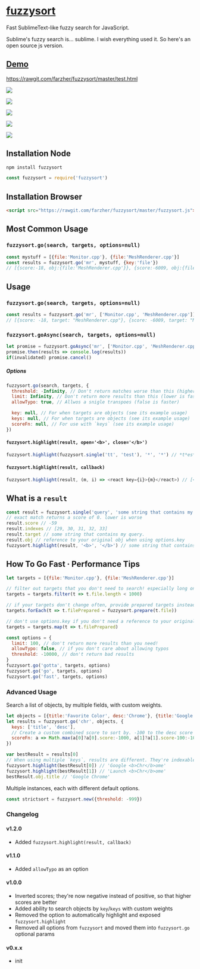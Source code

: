 # [fuzzysort](https://raw.github.com/farzher/fuzzysort/master/fuzzysort.js)

Fast SublimeText-like fuzzy search for JavaScript.

Sublime's fuzzy search is... sublime. I wish everything used it. So here's an open source js version.



## [Demo](https://rawgit.com/farzher/fuzzysort/master/test.html)

https://rawgit.com/farzher/fuzzysort/master/test.html

![](http://i.imgur.com/1M6ZrgS.gif)


![](http://i.imgur.com/kdZxnJ0.png)

![](https://i.imgur.com/KOsl1HO.png)

![](http://i.imgur.com/K8KMgcn.png)

![](http://i.imgur.com/PFIp7WR.png)



## Installation Node

```sh
npm install fuzzysort
```
```js
const fuzzysort = require('fuzzysort')
```


## Installation Browser

```html
<script src="https://rawgit.com/farzher/fuzzysort/master/fuzzysort.js"></script>
```


## Most Common Usage


### `fuzzysort.go(search, targets, options=null)`

```js
const mystuff = [{file:'Monitor.cpp'}, {file:'MeshRenderer.cpp'}]
const results = fuzzysort.go('mr', mystuff, {key:'file'})
// [{score:-18, obj:{file:'MeshRenderer.cpp'}}, {score:-6009, obj:{file:'Monitor.cpp'}}]
```



## Usage


### `fuzzysort.go(search, targets, options=null)`

```js
const results = fuzzysort.go('mr', ['Monitor.cpp', 'MeshRenderer.cpp'])
// [{score: -18, target: "MeshRenderer.cpp"}, {score: -6009, target: "Monitor.cpp"}]
```

### `fuzzysort.goAsync(search, targets, options=null)`

```js
let promise = fuzzysort.goAsync('mr', ['Monitor.cpp', 'MeshRenderer.cpp'])
promise.then(results => console.log(results))
if(invalidated) promise.cancel()
```

##### Options

```js
fuzzysort.go(search, targets, {
  threshold: -Infinity, // Don't return matches worse than this (higher is faster)
  limit: Infinity, // Don't return more results than this (lower is faster)
  allowTypo: true, // Allwos a snigle transpoes (false is faster)

  key: null, // For when targets are objects (see its example usage)
  keys: null, // For when targets are objects (see its example usage)
  scoreFn: null, // For use with `keys` (see its example usage)
})
```

#### `fuzzysort.highlight(result, open='<b>', close='</b>')`

```js
fuzzysort.highlight(fuzzysort.single('tt', 'test'), '*', '*') // *t*es*t*
```

#### `fuzzysort.highlight(result, callback)`
```js
fuzzysort.highlight(result, (m, i) => <react key={i}>{m}</react>) // [<react key=0>t</react>, 'es', <react key=1>t</react>]
```


## What is a `result`

```js
const result = fuzzysort.single('query', 'some string that contains my query.')
// exact match returns a score of 0. lower is worse
result.score // -59
result.indexes // [29, 30, 31, 32, 33]
result.target // some string that contains my query.
result.obj // reference to your original obj when using options.key
fuzzysort.highlight(result, '<b>', '</b>') // some string that contains my <b>query</b>.
```



## How To Go Fast · Performance Tips

```js
let targets = [{file:'Monitor.cpp'}, {file:'MeshRenderer.cpp'}]

// filter out targets that you don't need to search! especially long ones!
targets = targets.filter(t => t.file.length < 1000)

// if your targets don't change often, provide prepared targets instead of raw strings!
targets.forEach(t => t.filePrepared = fuzzysort.prepare(t.file))

// don't use options.key if you don't need a reference to your original obj
targets = targets.map(t => t.filePrepared)

const options = {
  limit: 100, // don't return more results than you need!
  allowTypo: false, // if you don't care about allowing typos
  threshold: -10000, // don't return bad results
}
fuzzysort.go('gotta', targets, options)
fuzzysort.go('go', targets, options)
fuzzysort.go('fast', targets, options)
```


### Advanced Usage

Search a list of objects, by multiple fields, with custom weights.

```js
let objects = [{title:'Favorite Color', desc:'Chrome'}, {title:'Google Chrome', desc:'Launch Chrome'}]
let results = fuzzysort.go('chr', objects, {
  keys: ['title', 'desc'],
  // Create a custom combined score to sort by. -100 to the desc score makes it a worse match
  scoreFn: a => Math.max(a[0]?a[0].score:-1000, a[1]?a[1].score-100:-1000)
})

var bestResult = results[0]
// When using multiple `keys`, results are different. They're indexable to get each normal result
fuzzysort.highlight(bestResult[0]) // 'Google <b>Chr</b>ome'
fuzzysort.highlight(bestResult[1]) // 'Launch <b>Chr</b>ome'
bestResult.obj.title // 'Google Chrome'
```

Multiple instances, each with different default options.

```js
const strictsort = fuzzysort.new({threshold: -999})
```


### Changelog

#### v1.2.0
- Added `fuzzysort.highlight(result, callback)`

#### v1.1.0
- Added `allowTypo` as an option

#### v1.0.0

- Inverted scores; they're now negative instead of positive, so that higher scores are better
- Added ability to search objects by `key`/`keys` with custom weights
- Removed the option to automatically highlight and exposed `fuzzysort.highlight`
- Removed all options from `fuzzysort` and moved them into `fuzzysort.go` optional params

#### v0.x.x

- init
